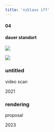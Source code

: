 ```yaml
---
title: 'niklaus iff'
---
```

<!-- number//title -->
<div class="work-col1">

#### 04

#### dauer standort

</div>

<!-- images -->
<div class="work-col2-3">
<div class="work-col2">

![](/images/printfinal04.png)

![](/images/untitled.png)

</div>

<!-- image info -->
<div class="work-col3">
<div>

### untitled

video scan

2021

</div>
<div>

### rendering

proposal

2023

</div>
</div>
</div>

<!-- links -->
<div class="work-col4">

<!-- <a class="work-links" href="https://doc.niklausiff.ch/" target="_blank">doc</a> -->

<!-- <a class="work-links" href="https://github.com/nikischwdrtr/noindex" target="_blank">github</a> -->

</div>

<!-- text -->

#### 